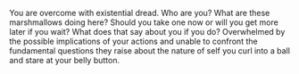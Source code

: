 You are overcome with existential dread. Who are you? What are these marshmallows doing here?
Should you take one now or will you get more later if you wait? What does that say about you
if you do? Overwhelmed by the possible implications of your actions and unable to confront
the fundamental questions they raise about the nature of self you curl into a ball and
stare at your belly button.
